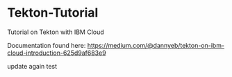 # Tekton-Tutorial
Tutorial on Tekton with IBM Cloud

Documentation found here: https://medium.com/@dannyeb/tekton-on-ibm-cloud-introduction-625d9af683e9

update again
test
